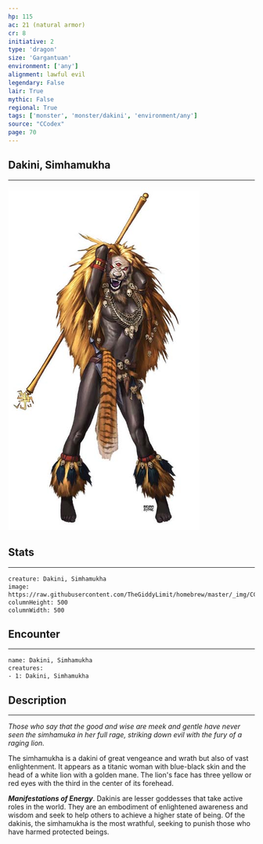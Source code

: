 ```yaml
---
hp: 115
ac: 21 (natural armor)
cr: 8
initiative: 2
type: 'dragon'    
size: 'Gargantuan'
environment: ['any']
alignment: lawful evil
legendary: False
lair: True
mythic: False
regional: True
tags: ['monster', 'monster/dakini', 'environment/any']
source: "CCodex"
page: 70
---
```


## Dakini, Simhamukha
---

![|600](https://raw.githubusercontent.com/TheGiddyLimit/homebrew/master/_img/CCodex/dakinisimhamukha.jpg)

## Stats
---

```statblock
creature: Dakini, Simhamukha
image: https://raw.githubusercontent.com/TheGiddyLimit/homebrew/master/_img/CCodex/dakinisimhamukha_token.png
columnHeight: 500
columnWidth: 500
```

## Encounter
---

```encounter-table
name: Dakini, Simhamukha
creatures:
- 1: Dakini, Simhamukha
```

## Description
---
_Those who say that the good and wise are meek and gentle have never seen the simhamuka in her full rage, striking down evil with the fury of a raging lion._

The simhamukha is a dakini of great vengeance and wrath but also of vast enlightenment. It appears as a titanic woman with blue-black skin and the head of a white lion with a golden mane. The lion's face has three yellow or red eyes with the third in the center of its forehead.

**_Manifestations of Energy_**. Dakinis are lesser goddesses that take active roles in the world. They are an embodiment of enlightened awareness and wisdom and seek to help others to achieve a higher state of being. Of the dakinis, the simhamukha is the most wrathful, seeking to punish those who have harmed protected beings.







